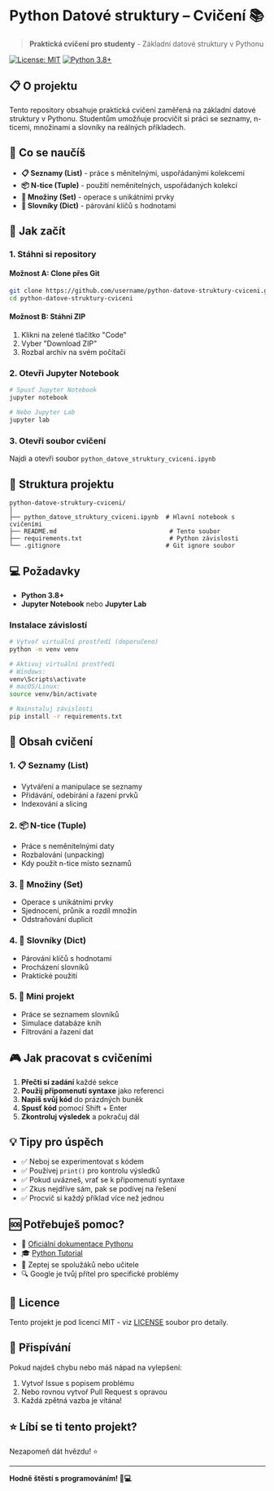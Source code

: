 # Python Datové struktury – Cvičení 📚

> **Praktická cvičení pro studenty** - Základní datové struktury v Pythonu

[![License: MIT](https://img.shields.io/badge/License-MIT-yellow.svg)](https://opensource.org/licenses/MIT)
[![Python 3.8+](https://img.shields.io/badge/python-3.8+-blue.svg)](https://www.python.org/downloads/)

## 📋 O projektu

Tento repository obsahuje praktická cvičení zaměřená na základní datové struktury v Pythonu. Studentům umožňuje procvičit si práci se seznamy, n-ticemi, množinami a slovníky na reálných příkladech.

## 🎯 Co se naučíš

- **📋 Seznamy (List)** - práce s měnitelnými, uspořádanými kolekcemi
- **📦 N-tice (Tuple)** - použití neměnitelných, uspořádaných kolekcí
- **🔢 Množiny (Set)** - operace s unikátními prvky
- **📖 Slovníky (Dict)** - párování klíčů s hodnotami

## 🚀 Jak začít

### 1. Stáhni si repository

#### Možnost A: Clone přes Git
```bash
git clone https://github.com/username/python-datove-struktury-cviceni.git
cd python-datove-struktury-cviceni
```

#### Možnost B: Stáhni ZIP
1. Klikni na zelené tlačítko "Code" 
2. Vyber "Download ZIP"
3. Rozbal archiv na svém počítači

### 2. Otevři Jupyter Notebook

```bash
# Spusť Jupyter Notebook
jupyter notebook

# Nebo Jupyter Lab
jupyter lab
```

### 3. Otevři soubor cvičení

Najdi a otevři soubor `python_datove_struktury_cviceni.ipynb`

## 📁 Struktura projektu

```
python-datove-struktury-cviceni/
│
├── python_datove_struktury_cviceni.ipynb  # Hlavní notebook s cvičeními
├── README.md                               # Tento soubor
├── requirements.txt                        # Python závislosti
└── .gitignore                             # Git ignore soubor
```

## 💻 Požadavky

- **Python 3.8+**
- **Jupyter Notebook** nebo **Jupyter Lab**

### Instalace závislostí

```bash
# Vytvoř virtuální prostředí (doporučeno)
python -m venv venv

# Aktivuj virtuální prostředí
# Windows:
venv\Scripts\activate
# macOS/Linux:
source venv/bin/activate

# Nainstaluj závislosti
pip install -r requirements.txt
```

## 📖 Obsah cvičení

### 1. 📋 Seznamy (List)
- Vytváření a manipulace se seznamy
- Přidávání, odebírání a řazení prvků
- Indexování a slicing

### 2. 📦 N-tice (Tuple)  
- Práce s neměnitelnými daty
- Rozbalování (unpacking)
- Kdy použít n-tice místo seznamů

### 3. 🔢 Množiny (Set)
- Operace s unikátními prvky
- Sjednocení, průnik a rozdíl množin
- Odstraňování duplicit

### 4. 📖 Slovníky (Dict)
- Párování klíčů s hodnotami
- Procházení slovníků
- Praktické použití

### 5. 🚀 Mini projekt
- Práce se seznamem slovníků
- Simulace databáze knih
- Filtrování a řazení dat

## 🎮 Jak pracovat s cvičeními

1. **Přečti si zadání** každé sekce
2. **Použij připomenutí syntaxe** jako referenci
3. **Napiš svůj kód** do prázdných buněk
4. **Spusť kód** pomocí Shift + Enter
5. **Zkontroluj výsledek** a pokračuj dál

## 💡 Tipy pro úspěch

- ✅ Neboj se experimentovat s kódem
- ✅ Používej `print()` pro kontrolu výsledků
- ✅ Pokud uvázneš, vrať se k připomenutí syntaxe
- ✅ Zkus nejdříve sám, pak se podívej na řešení
- ✅ Procvič si každý příklad více než jednou

## 🆘 Potřebuješ pomoc?

- 📖 [Oficiální dokumentace Pythonu](https://docs.python.org/3/)
- 🎓 [Python Tutorial](https://docs.python.org/3/tutorial/)
- 💬 Zeptej se spolužáků nebo učitele
- 🔍 Google je tvůj přítel pro specifické problémy

## 📄 Licence

Tento projekt je pod licencí MIT - viz [LICENSE](LICENSE) soubor pro detaily.

## 🤝 Přispívání

Pokud najdeš chybu nebo máš nápad na vylepšení:

1. Vytvoř Issue s popisem problému
2. Nebo rovnou vytvoř Pull Request s opravou
3. Každá zpětná vazba je vítána!

## ⭐ Líbí se ti tento projekt?

Nezapomeň dát hvězdu! ⭐

---

**Hodně štěstí s programováním! 🐍💻**